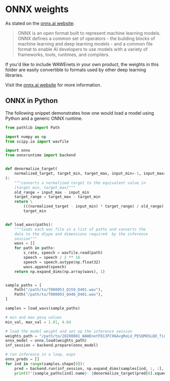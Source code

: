 # ONNX weights

As stated on the [onnx.ai website](https://onnx.ai/):

> ONNX is an open format built to represent machine learning models. ONNX defines a common set of operators - the building blocks of machine learning and deep learning models - and a common file format to enable AI developers to use models with a variety of frameworks, tools, runtimes, and compilers.

If you'd like to include WAWEnets in your own product, the weights in this folder are easily convertible to formats used by other deep learning libraries.

Visit the [onnx.ai website](https://onnx.ai/) for more information.

## ONNX in Python

The following snippet demonstrates how one would load a model using Python and a generic ONNX runtime.

``` python 3
from pathlib import Path

import numpy as np
from scipy.io import wavfile

import onnx
from onnxruntime import backend


def denormalize_target(
    normalized_target, target_min, target_max, input_min=-1, input_max=1
):
    """converts a normalized target to the equivalent value in
    [target_min, target_max]"""
    old_range = input_max - input_min
    target_range = target_max - target_min
    return \
        (((normalized_target - input_min) * target_range) / old_range) + \
        target_min


def load_wavs(paths):
    """loads each wav file in a list of paths and converts the
    data to the dtype and dimensions required  by the inference
    session"""
    wavs = []
    for path in paths:
        s_rate, speech = wavfile.read(path)
        speech = speech / 2 ** 16
        speech = speech.astype(np.float32)
        wavs.append(speech)
    return np.expand_dims(np.array(wavs), 1)


sample_paths = [
    Path("/path/to/T000053_Q159_D401.wav"),
    Path("/path/to/T000093_Q446_D401.wav"),
]

samples = load_wavs(sample_paths)

# min and max pesq values
min_val, max_val = 1.01, 4.64

# load the model weight and set up the inference session
weights_path = "/path/to/20200801_WAWEnetFD13FC96AvgReLU_PESQMOSLQO_final_onnx_eval.onnx"
onnx_model = onnx.load(weights_path)
inf_session = backend.prepare(onnx_model)

# run inference in a loop, ezpz
onnx_preds = []
for ind in range(samples.shape[0]):
    pred = backend.run(inf_session, np.expand_dims(samples[ind, :, :], 0))
    print(f"{sample_paths[ind].name}: {denormalize_target(pred[0].squeeze(), min_val, max_val)}")
```